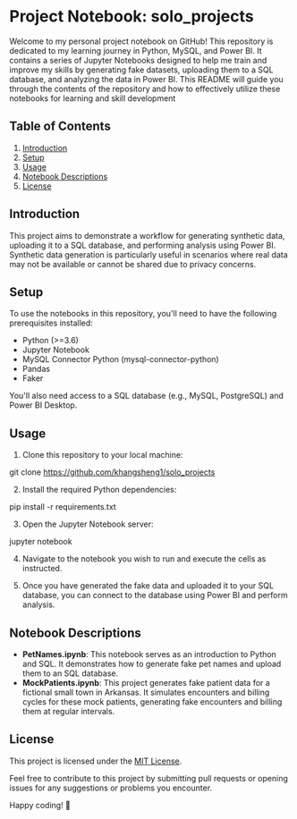 # Project Notebook: solo_projects

Welcome to my personal project notebook on GitHub! This repository is dedicated to my learning journey in Python, MySQL, and Power BI. It contains a series of Jupyter Notebooks designed to help me train and improve my skills by generating fake datasets, uploading them to a SQL database, and analyzing the data in Power BI. This README will guide you through the contents of the repository and how to effectively utilize these notebooks for learning and skill development

## Table of Contents
1. [Introduction](#introduction)
2. [Setup](#setup)
3. [Usage](#usage)
4. [Notebook Descriptions](#notebook-descriptions)
5. [License](#license)

## Introduction
This project aims to demonstrate a workflow for generating synthetic data, uploading it to a SQL database, and performing analysis using Power BI. Synthetic data generation is particularly useful in scenarios where real data may not be available or cannot be shared due to privacy concerns.

## Setup
To use the notebooks in this repository, you'll need to have the following prerequisites installed:
- Python (>=3.6)
- Jupyter Notebook
- MySQL Connector Python (mysql-connector-python)
- Pandas
- Faker

You'll also need access to a SQL database (e.g., MySQL, PostgreSQL) and Power BI Desktop.

## Usage
1. Clone this repository to your local machine:

git clone https://github.com/khangsheng1/solo_projects


2. Install the required Python dependencies:

pip install -r requirements.txt


3. Open the Jupyter Notebook server:

jupyter notebook


4. Navigate to the notebook you wish to run and execute the cells as instructed.

5. Once you have generated the fake data and uploaded it to your SQL database, you can connect to the database using Power BI and perform analysis.

## Notebook Descriptions
- **PetNames.ipynb**: This notebook serves as an introduction to Python and SQL. It demonstrates how to generate fake pet names and upload them to an SQL database.
- **MockPatients.ipynb**: This project generates fake patient data for a fictional small town in Arkansas. It simulates encounters and billing cycles for these mock patients, generating fake encounters and billing them at regular intervals.


## License
This project is licensed under the [MIT License](LICENSE).

Feel free to contribute to this project by submitting pull requests or opening issues for any suggestions or problems you encounter.

Happy coding! 🚀
